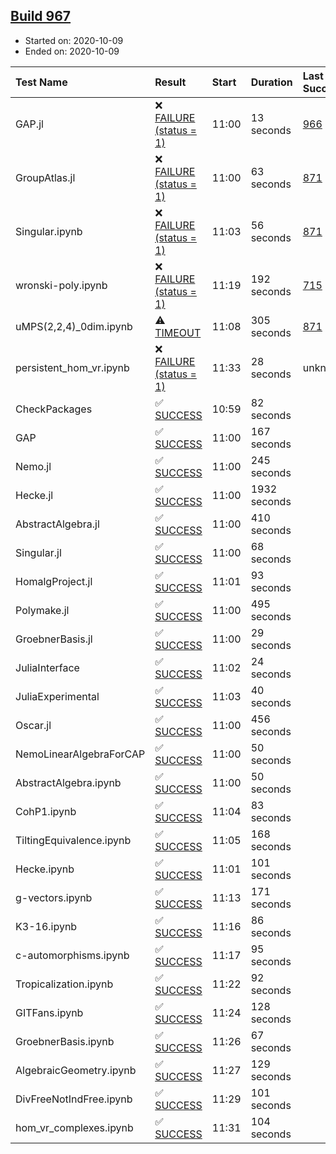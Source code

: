 ## [Build 967](https://oscarci.mathematik.uni-kl.de/job/oscar-stable/967/)

* Started on: 2020-10-09
* Ended on: 2020-10-09

| Test Name    | Result | Start | Duration | Last Success | First Failure |
|:-------------|:-------|:------|:---------|:-------------|:--------------|
| GAP.jl | ❌ [FAILURE (status = 1)](https://oscarci.mathematik.uni-kl.de/job/oscar-stable/967/artifact/logs/build-967/GAP.jl.log) | 11:00 | 13 seconds | [966](https://oscarci.mathematik.uni-kl.de/job/oscar-stable/966/) | [967](https://oscarci.mathematik.uni-kl.de/job/oscar-stable/967/) |
| GroupAtlas.jl | ❌ [FAILURE (status = 1)](https://oscarci.mathematik.uni-kl.de/job/oscar-stable/967/artifact/logs/build-967/GroupAtlas.jl.log) | 11:00 | 63 seconds | [871](https://oscarci.mathematik.uni-kl.de/job/oscar-stable/871/) | [872](https://oscarci.mathematik.uni-kl.de/job/oscar-stable/872/) |
| Singular.ipynb | ❌ [FAILURE (status = 1)](https://oscarci.mathematik.uni-kl.de/job/oscar-stable/967/artifact/logs/build-967/Singular.ipynb.log) | 11:03 | 56 seconds | [871](https://oscarci.mathematik.uni-kl.de/job/oscar-stable/871/) | [872](https://oscarci.mathematik.uni-kl.de/job/oscar-stable/872/) |
| wronski-poly.ipynb | ❌ [FAILURE (status = 1)](https://oscarci.mathematik.uni-kl.de/job/oscar-stable/967/artifact/logs/build-967/wronski-poly.ipynb.log) | 11:19 | 192 seconds | [715](https://oscarci.mathematik.uni-kl.de/job/oscar-stable/715/) | [716](https://oscarci.mathematik.uni-kl.de/job/oscar-stable/716/) |
| uMPS(2,2,4)_0dim.ipynb | ⚠ [TIMEOUT](https://oscarci.mathematik.uni-kl.de/job/oscar-stable/967/artifact/logs/build-967/uMPS-2-2-4-_0dim.ipynb.log) | 11:08 | 305 seconds | [871](https://oscarci.mathematik.uni-kl.de/job/oscar-stable/871/) | [872](https://oscarci.mathematik.uni-kl.de/job/oscar-stable/872/) |
| persistent_hom_vr.ipynb | ❌ [FAILURE (status = 1)](https://oscarci.mathematik.uni-kl.de/job/oscar-stable/967/artifact/logs/build-967/persistent_hom_vr.ipynb.log) | 11:33 | 28 seconds | unknown | unknown |
| CheckPackages | ✅ [SUCCESS](https://oscarci.mathematik.uni-kl.de/job/oscar-stable/967/artifact/logs/build-967/CheckPackages.log) | 10:59 | 82 seconds |  |  |
| GAP | ✅ [SUCCESS](https://oscarci.mathematik.uni-kl.de/job/oscar-stable/967/artifact/logs/build-967/GAP.log) | 11:00 | 167 seconds |  |  |
| Nemo.jl | ✅ [SUCCESS](https://oscarci.mathematik.uni-kl.de/job/oscar-stable/967/artifact/logs/build-967/Nemo.jl.log) | 11:00 | 245 seconds |  |  |
| Hecke.jl | ✅ [SUCCESS](https://oscarci.mathematik.uni-kl.de/job/oscar-stable/967/artifact/logs/build-967/Hecke.jl.log) | 11:00 | 1932 seconds |  |  |
| AbstractAlgebra.jl | ✅ [SUCCESS](https://oscarci.mathematik.uni-kl.de/job/oscar-stable/967/artifact/logs/build-967/AbstractAlgebra.jl.log) | 11:00 | 410 seconds |  |  |
| Singular.jl | ✅ [SUCCESS](https://oscarci.mathematik.uni-kl.de/job/oscar-stable/967/artifact/logs/build-967/Singular.jl.log) | 11:00 | 68 seconds |  |  |
| HomalgProject.jl | ✅ [SUCCESS](https://oscarci.mathematik.uni-kl.de/job/oscar-stable/967/artifact/logs/build-967/HomalgProject.jl.log) | 11:01 | 93 seconds |  |  |
| Polymake.jl | ✅ [SUCCESS](https://oscarci.mathematik.uni-kl.de/job/oscar-stable/967/artifact/logs/build-967/Polymake.jl.log) | 11:00 | 495 seconds |  |  |
| GroebnerBasis.jl | ✅ [SUCCESS](https://oscarci.mathematik.uni-kl.de/job/oscar-stable/967/artifact/logs/build-967/GroebnerBasis.jl.log) | 11:00 | 29 seconds |  |  |
| JuliaInterface | ✅ [SUCCESS](https://oscarci.mathematik.uni-kl.de/job/oscar-stable/967/artifact/logs/build-967/JuliaInterface.log) | 11:02 | 24 seconds |  |  |
| JuliaExperimental | ✅ [SUCCESS](https://oscarci.mathematik.uni-kl.de/job/oscar-stable/967/artifact/logs/build-967/JuliaExperimental.log) | 11:03 | 40 seconds |  |  |
| Oscar.jl | ✅ [SUCCESS](https://oscarci.mathematik.uni-kl.de/job/oscar-stable/967/artifact/logs/build-967/Oscar.jl.log) | 11:00 | 456 seconds |  |  |
| NemoLinearAlgebraForCAP | ✅ [SUCCESS](https://oscarci.mathematik.uni-kl.de/job/oscar-stable/967/artifact/logs/build-967/NemoLinearAlgebraForCAP.log) | 11:00 | 50 seconds |  |  |
| AbstractAlgebra.ipynb | ✅ [SUCCESS](https://oscarci.mathematik.uni-kl.de/job/oscar-stable/967/artifact/logs/build-967/AbstractAlgebra.ipynb.log) | 11:00 | 50 seconds |  |  |
| CohP1.ipynb | ✅ [SUCCESS](https://oscarci.mathematik.uni-kl.de/job/oscar-stable/967/artifact/logs/build-967/CohP1.ipynb.log) | 11:04 | 83 seconds |  |  |
| TiltingEquivalence.ipynb | ✅ [SUCCESS](https://oscarci.mathematik.uni-kl.de/job/oscar-stable/967/artifact/logs/build-967/TiltingEquivalence.ipynb.log) | 11:05 | 168 seconds |  |  |
| Hecke.ipynb | ✅ [SUCCESS](https://oscarci.mathematik.uni-kl.de/job/oscar-stable/967/artifact/logs/build-967/Hecke.ipynb.log) | 11:01 | 101 seconds |  |  |
| g-vectors.ipynb | ✅ [SUCCESS](https://oscarci.mathematik.uni-kl.de/job/oscar-stable/967/artifact/logs/build-967/g-vectors.ipynb.log) | 11:13 | 171 seconds |  |  |
| K3-16.ipynb | ✅ [SUCCESS](https://oscarci.mathematik.uni-kl.de/job/oscar-stable/967/artifact/logs/build-967/K3-16.ipynb.log) | 11:16 | 86 seconds |  |  |
| c-automorphisms.ipynb | ✅ [SUCCESS](https://oscarci.mathematik.uni-kl.de/job/oscar-stable/967/artifact/logs/build-967/c-automorphisms.ipynb.log) | 11:17 | 95 seconds |  |  |
| Tropicalization.ipynb | ✅ [SUCCESS](https://oscarci.mathematik.uni-kl.de/job/oscar-stable/967/artifact/logs/build-967/Tropicalization.ipynb.log) | 11:22 | 92 seconds |  |  |
| GITFans.ipynb | ✅ [SUCCESS](https://oscarci.mathematik.uni-kl.de/job/oscar-stable/967/artifact/logs/build-967/GITFans.ipynb.log) | 11:24 | 128 seconds |  |  |
| GroebnerBasis.ipynb | ✅ [SUCCESS](https://oscarci.mathematik.uni-kl.de/job/oscar-stable/967/artifact/logs/build-967/GroebnerBasis.ipynb.log) | 11:26 | 67 seconds |  |  |
| AlgebraicGeometry.ipynb | ✅ [SUCCESS](https://oscarci.mathematik.uni-kl.de/job/oscar-stable/967/artifact/logs/build-967/AlgebraicGeometry.ipynb.log) | 11:27 | 129 seconds |  |  |
| DivFreeNotIndFree.ipynb | ✅ [SUCCESS](https://oscarci.mathematik.uni-kl.de/job/oscar-stable/967/artifact/logs/build-967/DivFreeNotIndFree.ipynb.log) | 11:29 | 101 seconds |  |  |
| hom_vr_complexes.ipynb | ✅ [SUCCESS](https://oscarci.mathematik.uni-kl.de/job/oscar-stable/967/artifact/logs/build-967/hom_vr_complexes.ipynb.log) | 11:31 | 104 seconds |  |  |
